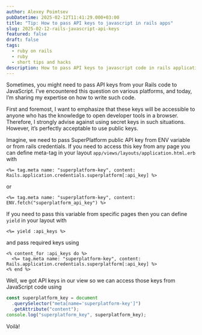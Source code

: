 ```yaml
---
author: Alexey Poimtsev
pubDatetime: 2025-02-12T11:41:29.000+03:00
title: "Tip: How to pass API keys to javascript in rails apps"
slug: 2025-02-12-rails-javascript-api-keys
featured: false
draft: false
tags:
  - ruby on rails
  - ruby
  - short tips and hacks
description: How to pass API keys to javascript code in rails applications
---
```


Sometimes, you might need to pass API keys from your Rails code to JavaScript. I’ve encountered this question on various platforms, and today, I’m sharing my expertise on how to write such code.

First and foremost, I want to emphasize that these keys will be accessible to anyone who has the knowledge to open developer tools in a browser. Therefore, I strongly advise against using secret keys in such situations. However, it’s perfectly acceptable to use public keys.

Imagine, we need to pass SuperPlatform public API key from ENV variable or from rails credentials. If you need to access this key from any page you can define meta-tag in your layout `app/views/layouts/application.html.erb` with

```erb
<%= tag.meta name: "superplatform-key", content: Rails.application.credentials.superplatform[:api_key] %>
```

or

```erb
<%= tag.meta name: "superplatform-key", content: ENV.fetch("superplatform_api_key") %>
```

If you need to pass this variable from specific pages then you can define `yield` in your layout with

```erb
<%= yield :api_keys %>
```

and pass required keys using

```erb
<% content_for :api_keys do %>
  <%= tag.meta name: "superplatform-key", content: Rails.application.credentials.superplatform[:api_key] %>
<% end %>
```

Well, we got API keys in our view so we can access those keys from JavaScript code using

```javascript
const superplatform_key = document
  .querySelector("meta[name='superplatform-key']")
  .getAttribute("content");
console.log("superplatform_key", superplatform_key);
```

Voilà!
